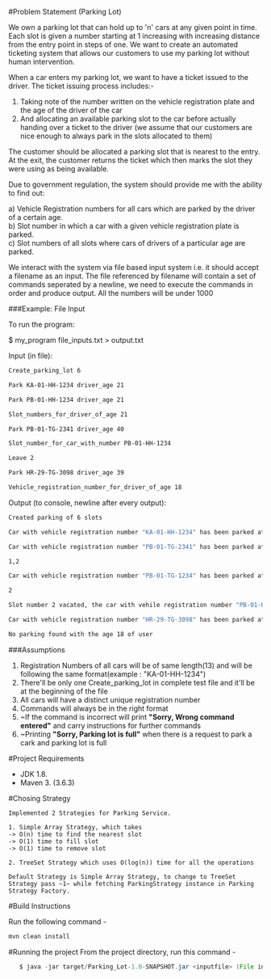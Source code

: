 #Problem Statement (Parking Lot)

We own a parking lot that can hold up to 'n' cars at any given point in time. Each slot is given a number starting at 1 increasing with increasing distance from the entry point in steps of one. We want to create an automated ticketing system that allows our customers to use my parking lot without human intervention. 

When a car enters my parking lot, we want to have a ticket issued to the driver. The ticket issuing process includes:-
 
1. Taking note of the number written on the vehicle registration plate and the age of the driver of the car
2. And allocating an available parking slot to the car before actually handing over a ticket to the driver (we assume that our customers are nice enough to always park in the slots allocated to them)

The customer should be allocated a parking slot that is nearest to the entry. At the exit, the customer returns the ticket which then marks the slot they were using as being available. 

Due to government regulation, the system should provide me with the ability to find out:

a) Vehicle Registration numbers for all cars which are parked by the driver of a certain age. <br>
b) Slot number in which a car with a given vehicle registration plate is parked. <br>
c) Slot numbers of all slots where cars of drivers of a particular age are parked. 

We interact with the system via file based input system i.e. it should accept a filename as an input. The file referenced by filename will contain a set of commands seperated by a newline, we need to execute the commands in order and produce output. 
All the numbers will be under 1000

###Example: File Input

To run the program:

$ my_program file_inputs.txt > output.txt

Input (in file):

```sh
Create_parking_lot 6

Park KA-01-HH-1234 driver_age 21

Park PB-01-HH-1234 driver_age 21

Slot_numbers_for_driver_of_age 21

Park PB-01-TG-2341 driver_age 40

Slot_number_for_car_with_number PB-01-HH-1234

Leave 2

Park HR-29-TG-3098 driver_age 39

Vehicle_registration_number_for_driver_of_age 18
```

Output (to console, newline after every output):

```sh
Created parking of 6 slots

Car with vehicle registration number "KA-01-HH-1234" has been parked at slot number 1

Car with vehicle registration number "PB-01-TG-2341" has been parked at slot number 2

1,2

Car with vehicle registration number "PB-01-TG-1234" has been parked at slot number 3

2

Slot number 2 vacated, the car with vehile registration number "PB-01-HH-1234" left the space, the driver of the car was of age 21

Car with vehicle registration number "HR-29-TG-3098" has been parked at slot number 2

No parking found with the age 18 of user
```

###Assumptions 
1. Registration Numbers of all cars will be of same length(13) and will be following the same format(example : "KA-01-HH-1234")
2. There'll be only one Create_parking_lot in complete test file and it'll be at the beginning of the file 
3. All cars will have a distinct unique registration number
4. Commands will always be in the right format
5. ~If the command is incorrect will print **"Sorry, Wrong command entered"** and carry instructions for further commands
6. ~Printing **"Sorry, Parking lot is full"** when there is a request to park a cark and parking lot is full

#Project Requirements

* JDK 1.8.
* Maven 3. (3.6.3) 

#Chosing Strategy
```
Implemented 2 Strategies for Parking Service. 

1. Simple Array Strategy, which takes 
-> O(n) time to find the nearest slot
-> O(1) time to fill slot 
-> O(1) time to remove slot

2. TreeSet Strategy which uses O(log(n)) time for all the operations

Default Strategy is Simple Array Strategy, to change to TreeSet Strategy pass ~1~ while fetching ParkingStrategy instance in Parking Strategy Factory.
```

#Build Instructions

Run the following command -
```sh
mvn clean install
```


#Running the project
From the project directory, run this command - 

```java
   $ java -jar target/Parking_Lot-1.0-SNAPSHOT.jar <inputfile> (File input)
```
   

